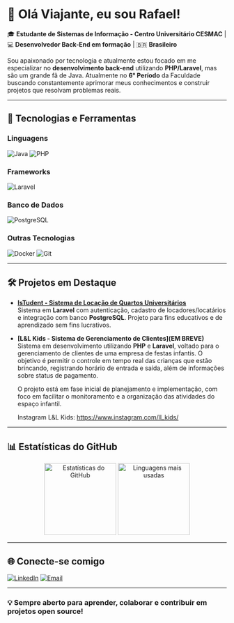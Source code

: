# 👋 Olá Viajante, eu sou Rafael!

🎓 **Estudante de Sistemas de Informação - Centro Universitário CESMAC** | 💻 **Desenvolvedor Back-End em formação** | 🇧🇷 **Brasileiro**

Sou apaixonado por tecnologia e atualmente estou focado em me especializar no **desenvolvimento back-end** utilizando **PHP/Laravel**, mas são um grande fã de Java. Atualmente no **6° Período** da Faculdade buscando constantemente aprimorar meus conhecimentos e construir projetos que resolvam problemas reais.

---

## 🚀 Tecnologias e Ferramentas

### Linguagens
![Java](https://img.shields.io/badge/Java-ED8B00?style=for-the-badge&logo=java&logoColor=white)
![PHP](https://img.shields.io/badge/PHP-777BB4?style=for-the-badge&logo=php&logoColor=white)

### Frameworks
![Laravel](https://img.shields.io/badge/Laravel-FF2D20?style=for-the-badge&logo=laravel&logoColor=white)

### Banco de Dados
![PostgreSQL](https://img.shields.io/badge/PostgreSQL-316192?style=for-the-badge&logo=postgresql&logoColor=white)

### Outras Tecnologias
![Docker](https://img.shields.io/badge/Docker-2496ED?style=for-the-badge&logo=docker&logoColor=white)
![Git](https://img.shields.io/badge/Git-F05032?style=for-the-badge&logo=git&logoColor=white)

---

## 🛠 Projetos em Destaque

- **[IsTudent - Sistema de Locação de Quartos Universitários](https://github.com/RafaelAlvesMDO/IsTudent)**  
  Sistema em **Laravel** com autenticação, cadastro de locadores/locatários e integração com banco **PostgreSQL**. Projeto para fins educativos e de aprendizado sem fins lucrativos.

- **[L&L Kids - Sistema de Gerenciamento de Clientes](EM BREVE)**  
  Sistema em desenvolvimento utilizando **PHP** e **Laravel**, voltado para o gerenciamento de clientes de uma empresa de festas infantis. O objetivo é permitir o controle em tempo real das crianças que estão brincando, registrando horário de entrada e saída, além de informações sobre status de pagamento.

  O projeto está em fase inicial de planejamento e implementação, com foco em facilitar o monitoramento e a organização das atividades do espaço infantil.

  Instagram L&L Kids: https://www.instagram.com/ll_kids/

---

## 📊 Estatísticas do GitHub

<p align="center">
  <img src="https://github-readme-stats.vercel.app/api?username=seuusuario&show_icons=true&theme=radical" alt="Estatísticas do GitHub" height="165"/>
  <img src="https://github-readme-stats.vercel.app/api/top-langs/?username=seuusuario&layout=compact&theme=radical" alt="Linguagens mais usadas" height="165"/>
</p>

---

## 🌐 Conecte-se comigo

[![LinkedIn](https://img.shields.io/badge/LinkedIn-0A66C2?style=for-the-badge&logo=linkedin&logoColor=white)](https://www.linkedin.com/in/seulinkedin)
[![Email](https://img.shields.io/badge/Email-D14836?style=for-the-badge&logo=gmail&logoColor=white)](mailto:seuemail@gmail.com)

---

### 💡 Sempre aberto para aprender, colaborar e contribuir em projetos open source!
